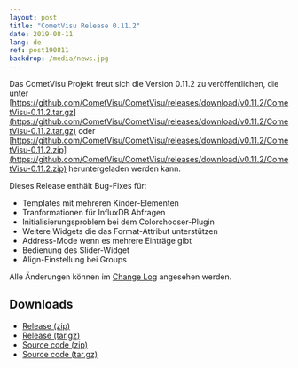 ```yaml
---
layout: post
title: "CometVisu Release 0.11.2"
date: 2019-08-11
lang: de
ref: post190811
backdrop: /media/news.jpg
---
```


Das CometVisu Projekt freut sich die Version 0.11.2 zu veröffentlichen, die unter 
[https://github.com/CometVisu/CometVisu/releases/download/v0.11.2/CometVisu-0.11.2.tar.gz](https://github.com/CometVisu/CometVisu/releases/download/v0.11.2/CometVisu-0.11.2.tar.gz)
oder 
[https://github.com/CometVisu/CometVisu/releases/download/v0.11.2/CometVisu-0.11.2.zip](https://github.com/CometVisu/CometVisu/releases/download/v0.11.2/CometVisu-0.11.2.zip)
heruntergeladen werden kann.

Dieses Release enthält Bug-Fixes für:
* Templates mit mehreren Kinder-Elementen
* Tranformationen für InfluxDB Abfragen
* Initialisierungsproblem bei dem Colorchooser-Plugin
* Weitere Widgets die das Format-Attribut unterstützen
* Address-Mode wenn es mehrere Einträge gibt
* Bedienung des Slider-Widget
* Align-Einstellung bei Groups

Alle Änderungen können im 
[Change Log](https://raw.githubusercontent.com/CometVisu/CometVisu/v0.11.2/ChangeLog)
angesehen werden.

Downloads
---------

* [Release (zip)](https://github.com/CometVisu/CometVisu/releases/download/v0.11.2/CometVisu-0.11.2.tar.gz)
* [Release (tar.gz)](https://github.com/CometVisu/CometVisu/releases/download/v0.11.2//CometVisu-0.11.2.tar.gz)
* [Source code (zip)](https://github.com/CometVisu/CometVisu/archive/v0.11.2.zip)
* [Source code (tar.gz)](https://github.com/CometVisu/CometVisu/archive/v0.11.2.tar.gz)
